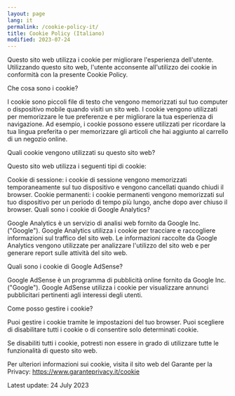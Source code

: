```yaml
---
layout: page
lang: it
permalink: /cookie-policy-it/
title: Cookie Policy (Italiano)
modified: 2023-07-24
---
```



Questo sito web utilizza i cookie per migliorare l'esperienza dell'utente. Utilizzando questo sito web, l'utente acconsente all'utilizzo dei cookie in conformità con la presente Cookie Policy.

Che cosa sono i cookie?

I cookie sono piccoli file di testo che vengono memorizzati sul tuo computer o dispositivo mobile quando visiti un sito web. I cookie vengono utilizzati per memorizzare le tue preferenze e per migliorare la tua esperienza di navigazione. Ad esempio, i cookie possono essere utilizzati per ricordare la tua lingua preferita o per memorizzare gli articoli che hai aggiunto al carrello di un negozio online.

Quali cookie vengono utilizzati su questo sito web?

Questo sito web utilizza i seguenti tipi di cookie:

Cookie di sessione: i cookie di sessione vengono memorizzati temporaneamente sul tuo dispositivo e vengono cancellati quando chiudi il browser.
Cookie permanenti: i cookie permanenti vengono memorizzati sul tuo dispositivo per un periodo di tempo più lungo, anche dopo aver chiuso il browser.
Quali sono i cookie di Google Analytics?

Google Analytics è un servizio di analisi web fornito da Google Inc. ("Google"). Google Analytics utilizza i cookie per tracciare e raccogliere informazioni sul traffico del sito web. Le informazioni raccolte da Google Analytics vengono utilizzate per analizzare l'utilizzo del sito web e per generare report sulle attività del sito web.

Quali sono i cookie di Google AdSense?

Google AdSense è un programma di pubblicità online fornito da Google Inc. ("Google"). Google AdSense utilizza i cookie per visualizzare annunci pubblicitari pertinenti agli interessi degli utenti.

Come posso gestire i cookie?

Puoi gestire i cookie tramite le impostazioni del tuo browser. Puoi scegliere di disabilitare tutti i cookie o di consentire solo determinati cookie.

Se disabiliti tutti i cookie, potresti non essere in grado di utilizzare tutte le funzionalità di questo sito web.

Per ulteriori informazioni sui cookie, visita il sito web del Garante per la Privacy: https://www.garanteprivacy.it/cookie

Latest update: 24 July 2023